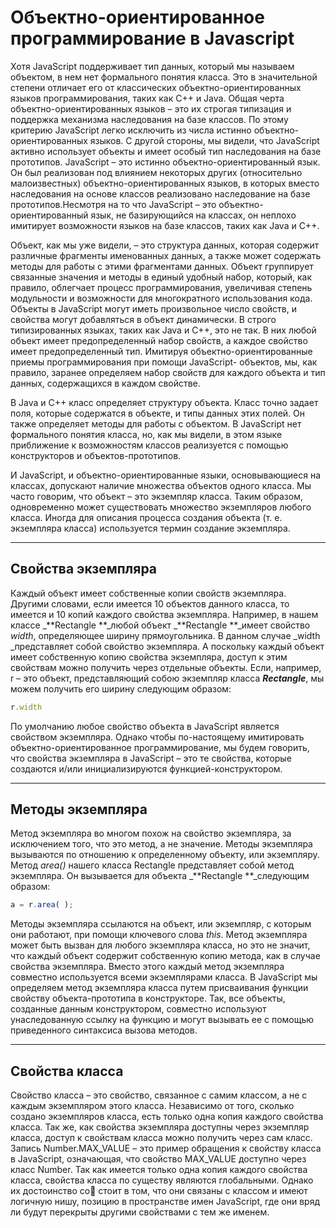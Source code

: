 # Объектно-ориентированное программирование в Javascript

Хотя JavaScript поддерживает тип данных, который мы называем объектом, в нем нет формального понятия класса. Это в значительной степени отличает его от классических объектно-ориентированных языков программирования, таких как C++ и Java. Общая черта объектно-ориентированных языков – это их строгая типизация и поддержка механизма наследования на базе классов. По этому критерию JavaScript легко исключить из числа истинно объектно-ориентированных языков. С другой стороны, мы видели, что JavaScript активно использует объекты и имеет особый тип наследования на базе прототипов. JavaScript – это истинно объектно-ориентированный язык. Он был реализован под влиянием некоторых других \(относительно малоизвестных\) объектно-ориентированных языков, в которых вместо наследования на основе классов реализовано наследование на базе прототипов.Несмотря на то что JavaScript – это объектно-ориентированный язык, не базирующийся на классах, он неплохо имитирует возможности языков на базе классов, таких как Java и C++.

Объект, как мы уже видели, – это структура данных, которая содержит различные фрагменты именованных данных, а также может содержать методы для работы с этими фрагментами данных. Объект группирует связанные значения и методы в единый удобный набор, который, как правило, облегчает процесс программирования, увеличивая степень модульности и возможности для многократного использования кода. Объекты в JavaScript могут иметь произвольное число свойств, и свойства могут добавляться в объект динамически. В строго типизированных языках, таких как Java и C++, это не так.  В них любой объект имеет предопределенный набор свойств, а каждое свойство имеет предопределенный тип.  Имитируя объектно-ориентированные приемы программирования при помощи JavaScript- объектов, мы, как правило, заранее определяем набор свойств для каждого объекта и тип данных, содержащихся в каждом свойстве.

В Java и C++ класс определяет структуру объекта. Класс точно задает поля, которые содержатся в объекте, и типы данных этих полей. Он также определяет методы для работы с объектом. В JavaScript нет формального понятия класса, но, как мы видели, в этом языке приближение к возможностям классов реализуется с помощью конструкторов и объектов-прототипов.

И JavaScript, и объектно-ориентированные языки, основывающиеся на классах, допускают наличие множества объектов одного класса. Мы часто говорим, что объект – это экземпляр класса. Таким образом, одновременно может существовать множество экземпляров любого класса. Иногда для описания процесса создания объекта \(т. е. экземпляра класса\) используется термин создание экземпляра.

---

## Свойства экземпляра

Каждый объект имеет собственные копии свойств экземпляра. Другими словами, если имеется 10 объектов данного класса, то имеется и 10 копий каждого свойства экземпляра. Например, в нашем классе _**Rectangle **_любой объект _**Rectangle **_имеет свойство _width_, определяющее ширину прямоугольника. В данном случае _width _представляет собой свойство экземпляра. А поскольку каждый объект имеет собственную копию свойства экземпляра, доступ к этим свойствам можно получить через отдельные объекты. Если, например, r – это объект, представляющий собою экземпляр класса _**Rectangle**_, мы можем получить его ширину следующим образом:

```js
r.width
```

По умолчанию любое свойство объекта в JavaScript является свойством экземпляра. Однако чтобы по-настоящему имитировать объектно-ориентированное программирование, мы будем говорить, что свойства экземпляра в JavaScript – это те свойства, которые создаются и/или инициализируются функцией-конструктором.

---

## Методы экземпляра

Метод экземпляра во многом похож на свойство экземпляра, за исключением того, что это метод, а не значение.  Методы экземпляра вызываются по отношению к определенному объекту, или экземпляру.  Метод _area\(\)_ нашего класса Rectangle представляет собой метод экземпляра. Он вызывается для объекта _**Rectangle **_следующим образом:

```js
a = r.area( );
```

Методы экземпляра ссылаются на объект, или экземпляр, с которым они работают, при помощи ключевого слова _this_. Метод экземпляра может быть вызван для любого экземпляра класса, но это не значит, что каждый объект содержит собственную копию метода, как в случае свойства экземпляра. Вместо этого каждый метод экземпляра совместно используется всеми экземплярами класса. В JavaScript мы определяем метод экземпляра класса путем присваивания функции свойству объекта-прототипа в конструкторе. Так, все объекты, созданные данным конструктором, совместно используют унаследованную ссылку на функцию и могут вызывать ее с помощью приведенного синтаксиса вызова методов.

---

##  Свойства класса

Свойство класса – это свойство, связанное с самим классом, а не с каждым экземпляром этого класса.  Независимо от того, сколько создано экземпляров класса, есть только одна копия каждого свойства класса. Так же, как свойства экземпляра доступны через экземпляр класса, доступ к свойствам класса можно получить через сам класс. Запись Number.MAX\_VALUE – это пример обращения к свойству класса в JavaScript, означающая, что свойство MAX\_VALUE доступно через класс Number. Так как имеется только одна копия каждого свойства класса, свойства класса по существу являются глобальными. Однако их достоинство со стоит в том, что они связаны с классом и имеют логичную нишу, позицию в пространстве имен JavaScript, где они вряд ли будут перекрыты другими свойствами с тем же именем.



